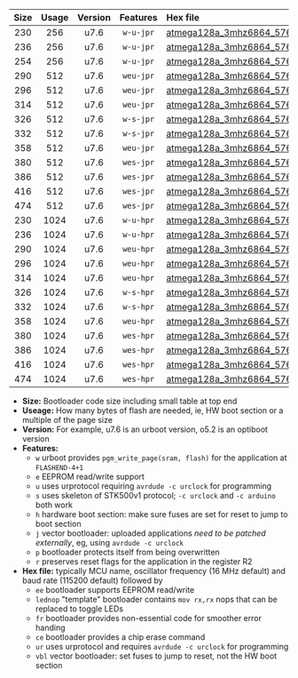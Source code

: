 |Size|Usage|Version|Features|Hex file|
|:-:|:-:|:-:|:-:|:--|
|230|256|u7.6|`w-u-jpr`|[atmega128a_3mhz6864_57600bps_ur_vbl.hex](https://raw.githubusercontent.com/stefanrueger/urboot/main/atmega128a_3mhz6864_57600bps_ur_vbl.hex)|
|236|256|u7.6|`w-u-jpr`|[atmega128a_3mhz6864_57600bps_lednop_ur_vbl.hex](https://raw.githubusercontent.com/stefanrueger/urboot/main/atmega128a_3mhz6864_57600bps_lednop_ur_vbl.hex)|
|254|256|u7.6|`w-u-jpr`|[atmega128a_3mhz6864_57600bps_lednop_fr_ur_vbl.hex](https://raw.githubusercontent.com/stefanrueger/urboot/main/atmega128a_3mhz6864_57600bps_lednop_fr_ur_vbl.hex)|
|290|512|u7.6|`weu-jpr`|[atmega128a_3mhz6864_57600bps_ee_ur_vbl.hex](https://raw.githubusercontent.com/stefanrueger/urboot/main/atmega128a_3mhz6864_57600bps_ee_ur_vbl.hex)|
|296|512|u7.6|`weu-jpr`|[atmega128a_3mhz6864_57600bps_ee_lednop_ur_vbl.hex](https://raw.githubusercontent.com/stefanrueger/urboot/main/atmega128a_3mhz6864_57600bps_ee_lednop_ur_vbl.hex)|
|314|512|u7.6|`weu-jpr`|[atmega128a_3mhz6864_57600bps_ee_lednop_fr_ur_vbl.hex](https://raw.githubusercontent.com/stefanrueger/urboot/main/atmega128a_3mhz6864_57600bps_ee_lednop_fr_ur_vbl.hex)|
|326|512|u7.6|`w-s-jpr`|[atmega128a_3mhz6864_57600bps_vbl.hex](https://raw.githubusercontent.com/stefanrueger/urboot/main/atmega128a_3mhz6864_57600bps_vbl.hex)|
|332|512|u7.6|`w-s-jpr`|[atmega128a_3mhz6864_57600bps_lednop_vbl.hex](https://raw.githubusercontent.com/stefanrueger/urboot/main/atmega128a_3mhz6864_57600bps_lednop_vbl.hex)|
|358|512|u7.6|`weu-jpr`|[atmega128a_3mhz6864_57600bps_ee_lednop_fr_ce_ur_vbl.hex](https://raw.githubusercontent.com/stefanrueger/urboot/main/atmega128a_3mhz6864_57600bps_ee_lednop_fr_ce_ur_vbl.hex)|
|380|512|u7.6|`wes-jpr`|[atmega128a_3mhz6864_57600bps_ee_vbl.hex](https://raw.githubusercontent.com/stefanrueger/urboot/main/atmega128a_3mhz6864_57600bps_ee_vbl.hex)|
|386|512|u7.6|`wes-jpr`|[atmega128a_3mhz6864_57600bps_ee_lednop_vbl.hex](https://raw.githubusercontent.com/stefanrueger/urboot/main/atmega128a_3mhz6864_57600bps_ee_lednop_vbl.hex)|
|416|512|u7.6|`wes-jpr`|[atmega128a_3mhz6864_57600bps_ee_lednop_fr_vbl.hex](https://raw.githubusercontent.com/stefanrueger/urboot/main/atmega128a_3mhz6864_57600bps_ee_lednop_fr_vbl.hex)|
|474|512|u7.6|`wes-jpr`|[atmega128a_3mhz6864_57600bps_ee_lednop_fr_ce_vbl.hex](https://raw.githubusercontent.com/stefanrueger/urboot/main/atmega128a_3mhz6864_57600bps_ee_lednop_fr_ce_vbl.hex)|
|230|1024|u7.6|`w-u-hpr`|[atmega128a_3mhz6864_57600bps_ur.hex](https://raw.githubusercontent.com/stefanrueger/urboot/main/atmega128a_3mhz6864_57600bps_ur.hex)|
|236|1024|u7.6|`w-u-hpr`|[atmega128a_3mhz6864_57600bps_lednop_ur.hex](https://raw.githubusercontent.com/stefanrueger/urboot/main/atmega128a_3mhz6864_57600bps_lednop_ur.hex)|
|290|1024|u7.6|`weu-hpr`|[atmega128a_3mhz6864_57600bps_ee_ur.hex](https://raw.githubusercontent.com/stefanrueger/urboot/main/atmega128a_3mhz6864_57600bps_ee_ur.hex)|
|296|1024|u7.6|`weu-hpr`|[atmega128a_3mhz6864_57600bps_ee_lednop_ur.hex](https://raw.githubusercontent.com/stefanrueger/urboot/main/atmega128a_3mhz6864_57600bps_ee_lednop_ur.hex)|
|314|1024|u7.6|`weu-hpr`|[atmega128a_3mhz6864_57600bps_ee_lednop_fr_ur.hex](https://raw.githubusercontent.com/stefanrueger/urboot/main/atmega128a_3mhz6864_57600bps_ee_lednop_fr_ur.hex)|
|326|1024|u7.6|`w-s-hpr`|[atmega128a_3mhz6864_57600bps.hex](https://raw.githubusercontent.com/stefanrueger/urboot/main/atmega128a_3mhz6864_57600bps.hex)|
|332|1024|u7.6|`w-s-hpr`|[atmega128a_3mhz6864_57600bps_lednop.hex](https://raw.githubusercontent.com/stefanrueger/urboot/main/atmega128a_3mhz6864_57600bps_lednop.hex)|
|358|1024|u7.6|`weu-hpr`|[atmega128a_3mhz6864_57600bps_ee_lednop_fr_ce_ur.hex](https://raw.githubusercontent.com/stefanrueger/urboot/main/atmega128a_3mhz6864_57600bps_ee_lednop_fr_ce_ur.hex)|
|380|1024|u7.6|`wes-hpr`|[atmega128a_3mhz6864_57600bps_ee.hex](https://raw.githubusercontent.com/stefanrueger/urboot/main/atmega128a_3mhz6864_57600bps_ee.hex)|
|386|1024|u7.6|`wes-hpr`|[atmega128a_3mhz6864_57600bps_ee_lednop.hex](https://raw.githubusercontent.com/stefanrueger/urboot/main/atmega128a_3mhz6864_57600bps_ee_lednop.hex)|
|416|1024|u7.6|`wes-hpr`|[atmega128a_3mhz6864_57600bps_ee_lednop_fr.hex](https://raw.githubusercontent.com/stefanrueger/urboot/main/atmega128a_3mhz6864_57600bps_ee_lednop_fr.hex)|
|474|1024|u7.6|`wes-hpr`|[atmega128a_3mhz6864_57600bps_ee_lednop_fr_ce.hex](https://raw.githubusercontent.com/stefanrueger/urboot/main/atmega128a_3mhz6864_57600bps_ee_lednop_fr_ce.hex)|

- **Size:** Bootloader code size including small table at top end
- **Useage:** How many bytes of flash are needed, ie, HW boot section or a multiple of the page size
- **Version:** For example, u7.6 is an urboot version, o5.2 is an optiboot version
- **Features:**
  + `w` urboot provides `pgm_write_page(sram, flash)` for the application at `FLASHEND-4+1`
  + `e` EEPROM read/write support
  + `u` uses urprotocol requiring `avrdude -c urclock` for programming
  + `s` uses skeleton of STK500v1 protocol; `-c urclock` and `-c arduino` both work
  + `h` hardware boot section: make sure fuses are set for reset to jump to boot section
  + `j` vector bootloader: uploaded applications *need to be patched externally*, eg, using `avrdude -c urclock`
  + `p` bootloader protects itself from being overwritten
  + `r` preserves reset flags for the application in the register R2
- **Hex file:** typically MCU name, oscillator frequency (16 MHz default) and baud rate (115200 default) followed by
  + `ee` bootloader supports EEPROM read/write
  + `lednop` "template" bootloader contains `mov rx,rx` nops that can be replaced to toggle LEDs
  + `fr` bootloader provides non-essential code for smoother error handing
  + `ce` bootloader provides a chip erase command
  + `ur` uses urprotocol and requires `avrdude -c urclock` for programming
  + `vbl` vector bootloader: set fuses to jump to reset, not the HW boot section
